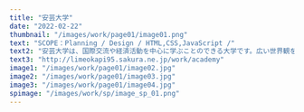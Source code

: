 ```yaml
---
title: "安芸大学"
date: "2022-02-22"
thumbnail: "/images/work/page01/image01.png"
text: "SCOPE：Planning / Design / HTML,CSS,JavaScript /"
text2: "安芸大学は、国際交流や経済活動を中心に学ぶことのできる大学です。広い世界観を意識した空間とシンプルな作りのWEBサイトにさせていただきました。ロゴは、地球と人々の繋がりを意識して作成させていただきました。"
text3: "http://limeokapi95.sakura.ne.jp/work/academy"
image1: "/images/work/page01/image02.jpg"
image2: "/images/work/page01/image03.jpg"
image3: "/images/work/page01/image04.jpg"
spimage: "/images/work/sp/image_sp_01.png"
---
```

